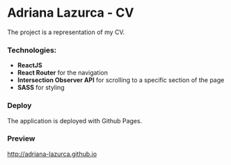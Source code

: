 # Adriana Lazurca - CV

The project is a representation of my CV.

### Technologies:

- **ReactJS**
- **React Router** for the navigation
- **Intersection Observer API** for scrolling to a specific section of the page
- **SASS** for styling

### Deploy

The application is deployed with Github Pages.

### Preview

http://adriana-lazurca.github.io
